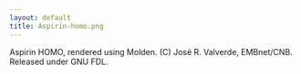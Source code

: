 ```yaml
---
layout: default
title: Aspirin-homo.png
---
```


Aspirin HOMO, rendered using Molden. (C) José R. Valverde, EMBnet/CNB. Released under GNU FDL.
